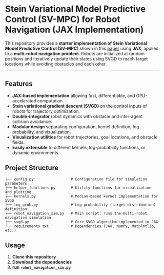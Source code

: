 # Stein Variational Model Predictive Control (SV-MPC) for Robot Navigation (JAX Implementation)

This repository provides a **starter implementation of Stein Variational Model Predictive Control (SV-MPC)** shown in this [paper](https://homes.cs.washington.edu/~bboots/files/SVMPC.pdf) using **JAX**, applied to a **multi-robot navigation problem**. Robots are initialized at random positions and iteratively update their states using SVGD to reach target locations while avoiding obstacles and each other.  

---

## Features

- **JAX-based implementation** allowing fast, differentiable, and GPU-accelerated computation.
- **Stein variational gradient descent (SVGD)** on the control inputs of robots for trajectory optimization.
- **Double-integrator** robot dynamics with obstacle and inter-agent collision avoidance.
- **Modular design** separating configuration, kernel definition, log probability, and visualization.  
- **Visualization utilities** for robot trajectories, goal locations, and obstacle fields.  
- **Easily extensible** to different kernels, log-probability functions, or dynamic environments.



## Project Structure

```text
├── config.py                 # Configuration file for simulation parameters
├── helper_functions.py       # Utility functions for visualization and plotting
├── kernels.py                # Median-based kernel implementation for SVGD
├── log_prob.py               # Log-probability (target distribution) definition
├── robot_navigation_sim.py   # Main script: runs the multi-robot navigation simulation
├── svgd.py                   # Core SVGD algorithm implemented in JAX
└── requirements.txt          # Dependencies (JAX, NumPy, Matplotlib, etc.)
```

## Usage
1. **Clone this repository**
2. **Download the dependencies**
3. **run `robot_navigation_sim.py`**
  


